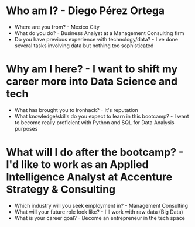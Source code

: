 # Who am I? - Diego Pérez Ortega

* Where are you from? - Mexico City
* What do you do? - Business Analyst at a Management Consulting firm
* Do you have previous experience with technology/data? - I've done several tasks involving data but nothing too sophisticated

# Why am I here? - I want to shift my career more into Data Science and tech

* What has brought you to Ironhack? - It's reputation 
* What knowledge/skills do you expect to learn in this bootcamp? - I want to become really proficient with Python and SQL for Data Analysis purposes

# What will I do after the bootcamp? - I'd like to work as an Applied Intelligence Analyst at Accenture Strategy & Consulting

* Which industry will you seek employment in? - Management Consulting
* What will your future role look like? - I'll work with raw data (Big Data)
* What is your career goal? - Become an entrepreneur in the tech space